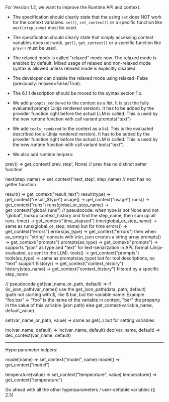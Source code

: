 For Version 1.2, we want to improve the Runtime API and context. 

- The specification should clearly state that the using `set` does NOT work for the context variables. `set()`, `set_context()` or a specific function like `next(step_anme)` must be used.
- The specification should clearly state that simply accessing context variables does not wotk. `get()`, `get_context()` or a specific function like `prev()` must be used.
- The relaxed mode is called "relaxed" mode now. The relaxed mode is enabled by default. Mixed usage of relaxed and non-relaxed mode syntax is allowed unless relaxed mode is explicitly disabled.
- The developer can disable the relaxed mode using relaxed=False (previously: relaxed=False/True). 
- The 6.1.1 description should be moved to the syntax secion 1.x.
- We add `prompts_rendered` to the context as a list. It is just the fully evaluated prompt (Jinja rendered version). It has to be added by the provider function right before the actual LLM is called. This is used by the new runtme function with call variant prompts("text")
- We add `tools_rendered` to the context as a list. This is the  evaluated described tools (Jinja rendered version). It has to be added by the provider function right before the actual LLM is called. This is used by the new runtme function with call variant tools("text")

- We also add runtime helpers:

prev() =>  get_context('prev_step', None)
// prev has no distinct setter function

next(step_name) => set_context('next_step', step_name)
// next has no getter function

result() -> get_context("result_text")
result(type) -> get_context("result_$type")
usage() -> get_context("usage")
runs() -> get_context("runs")
runs(global_or_step_name) -> get_context("global_runs") // pseudocode: when type is not None and not "global", lookup context_history and find the step_name, then sum up all runs.
time() -> get_context("time_elapsed")
time(global_or_step_name) -> same as runs(global_or_step_name) but for time
errors() -> get_context("errors")
errors(as_type) ->  get_context("errors") then when as_string is "string" concats with \n\n, json creates a string array 
prompts() -> get_context("prompts")
prompts(as_type) -> get_context("prompts") -> supports "json" as type and "text" for text-serialization in APL format (Jinja-evaluated, as sent to the LLM).
tools() -> get_context("prompts")
tools(as_type) -> same as prompts(as_type) but for tool descriptions, no "text" support
history() -> get_context("context_history")
history(step_name) -> get_context("context_history") filtered by a specific step_name

// pseudocode
get(var_name_or_path, default) => 
   if (is_json_path(var_name)) 
         use the  get_json_path(data, path, default)       
           (path not starting with $, like $.bar, but the variable name: Example "foo.bar" <- "foo" is the name of the variable in context, "bar" the property in the value of this variable (json path)
           else 
                  get_context(variable_name, default_value)

set(var_name_or_path, value) =>    same as get(..) but for setting variables

inc(var_name, default) => inc(var_name, default)
dec(var_name, default) => dec_context(var_name, default)

---

Hyperparameter helpers:

model(name) => set_context("model", name)
model() => get_context("model")

temperature(value) => set_context("temperature", value)
temperature() => get_context("temperature")

Go ahead with all the other hyperparameters / user-settable variables (§ 2.5)
